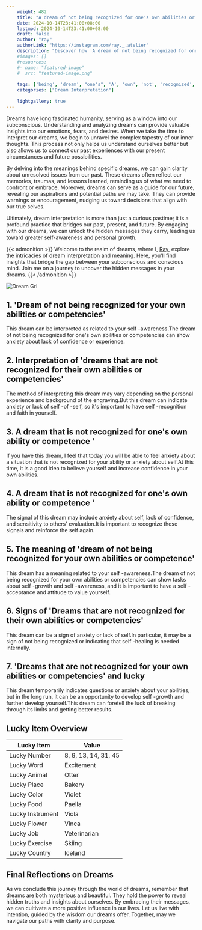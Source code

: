 ```yaml
---
    weight: 482
    title: "A dream of not being recognized for one's own abilities or competencies"  # Assuming 'title' column exists
    date: 2024-10-14T23:41:00+08:00
    lastmod: 2024-10-14T23:41:00+08:00
    draft: false
    author: "ray"
    authorLink: "https://instagram.com/ray._.atelier"
    description: "Discover how 'A dream of not being recognized for one's own abilities or competencies' can interpret your future and uncover its significant meanings in your life."
    #images: []
    #resources:
    #- name: "featured-image"
    #  src: "featured-image.png"
    
    tags: ['being', 'dream', "one's", 'A', 'own', 'not', 'recognized', 'competencies', 'abilities']
    categories: ["Dream Interpretation"]
    
    lightgallery: true
---
```

    
Dreams have long fascinated humanity, serving as a window into our subconscious. Understanding and analyzing dreams can provide valuable insights into our emotions, fears, and desires. When we take the time to interpret our dreams, we begin to unravel the complex tapestry of our inner thoughts. This process not only helps us understand ourselves better but also allows us to connect our past experiences with our present circumstances and future possibilities.

By delving into the meanings behind specific dreams, we can gain clarity about unresolved issues from our past. These dreams often reflect our memories, traumas, and lessons learned, reminding us of what we need to confront or embrace. Moreover, dreams can serve as a guide for our future, revealing our aspirations and potential paths we may take. They can provide warnings or encouragement, nudging us toward decisions that align with our true selves.

Ultimately, dream interpretation is more than just a curious pastime; it is a profound practice that bridges our past, present, and future. By engaging with our dreams, we can unlock the hidden messages they carry, leading us toward greater self-awareness and personal growth.

{{< admonition >}}
Welcome to the realm of dreams, where I, [Ray](https://instagram.com/ray._.atelier), explore the intricacies of dream interpretation and meaning. Here, you’ll find insights that bridge the gap between your subconscious and conscious mind. Join me on a journey to uncover the hidden messages in your dreams.
{{< /admonition >}}

![Dream Grl](https://cdn.pixabay.com/photo/2017/11/02/03/35/gothic-2910057_1280.jpg "Dream Grl")

## 1. 'Dream of not being recognized for your own abilities or competencies'
This dream can be interpreted as related to your self -awareness.The dream of not being recognized for one's own abilities or competencies can show anxiety about lack of confidence or experience.

## 2. Interpretation of 'dreams that are not recognized for their own abilities or competencies'
The method of interpreting this dream may vary depending on the personal experience and background of the engraving.But this dream can indicate anxiety or lack of self -of -self, so it's important to have self -recognition and faith in yourself.

## 3. A dream that is not recognized for one's own ability or competence '
If you have this dream, I feel that today you will be able to feel anxiety about a situation that is not recognized for your ability or anxiety about self.At this time, it is a good idea to believe yourself and increase confidence in your own abilities.

## 4. A dream that is not recognized for one's own ability or competence '
The signal of this dream may include anxiety about self, lack of confidence, and sensitivity to others' evaluation.It is important to recognize these signals and reinforce the self again.

## 5. The meaning of 'dream of not being recognized for your own abilities or competence'
This dream has a meaning related to your self -awareness.The dream of not being recognized for your own abilities or competencies can show tasks about self -growth and self -awareness, and it is important to have a self -acceptance and attitude to value yourself.

## 6. Signs of 'Dreams that are not recognized for their own abilities or competencies'
This dream can be a sign of anxiety or lack of self.In particular, it may be a sign of not being recognized or indicating that self -healing is needed internally.

## 7. 'Dreams that are not recognized for your own abilities or competencies' and lucky
This dream temporarily indicates questions or anxiety about your abilities, but in the long run, it can be an opportunity to develop self -growth and further develop yourself.This dream can foretell the luck of breaking through its limits and getting better results.

## Lucky Item Overview
| Lucky Item          | Value              |
|---------------|--------------------|
| Lucky Number        | 8, 9, 13, 14, 31, 45  |
| Lucky Word          | Excitement |
| Lucky Animal        | Otter |
| Lucky Place         | Bakery     |
| Lucky Color         | Violet     |
| Lucky Food          | Paella      |
| Lucky Instrument    | Viola |
| Lucky Flower        | Vinca    |
| Lucky Job           | Veterinarian       |
| Lucky Exercise      | Skiing  |
| Lucky Country       | Iceland    |


##  Final Reflections on Dreams

As we conclude this journey through the world of dreams, remember that dreams are both mysterious and beautiful. They hold the power to reveal hidden truths and insights about ourselves. By embracing their messages, we can cultivate a more positive influence in our lives. Let us live with intention, guided by the wisdom our dreams offer. Together, may we navigate our paths with clarity and purpose.
